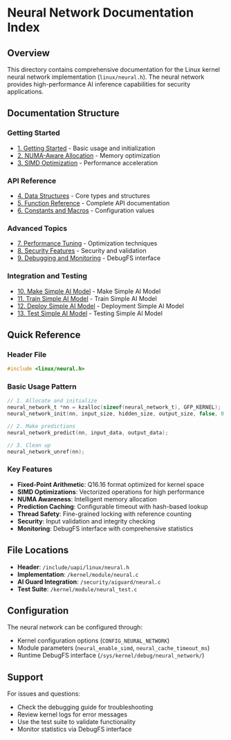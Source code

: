 # Neural Network Documentation Index

## Overview
This directory contains comprehensive documentation for the Linux kernel neural network implementation (`linux/neural.h`). The neural network provides high-performance AI inference capabilities for security applications.

## Documentation Structure

### Getting Started
- [1. Getting Started](1.Getting%20Started.md) - Basic usage and initialization
- [2. NUMA-Aware Allocation](2.NUMA-Aware%20Allocation.md) - Memory optimization
- [3. SIMD Optimization](3.SIMD%20Optimization.md) - Performance acceleration

### API Reference
- [4. Data Structures](4.Data%20Structures.md) - Core types and structures
- [5. Function Reference](5.Function%20Reference.md) - Complete API documentation
- [6. Constants and Macros](6.Constants%20and%20Macros.md) - Configuration values

### Advanced Topics
- [7. Performance Tuning](7.Performance%20Tuning.md) - Optimization techniques
- [8. Security Features](8.Security%20Features.md) - Security and validation
- [9. Debugging and Monitoring](9.Debugging%20and%20Monitoring.md) - DebugFS interface

### Integration and Testing
- [10. Make Simple AI Model](10.Make%20Simple%20AI%20Model.md) - Make Simple AI Model
- [11. Train Simple AI Model](11.Train%20Simple%20AI%20Model.md) - Train Simple AI Model
- [12. Deploy Simple AI Model](12.Deploy%20Simple%20AI%20Model.md) - Deployment Simple AI Model
- [13. Test Simple AI Model](13.Test%20Simple%20AI%20Model.md) - Testing Simple AI Model


## Quick Reference

### Header File
```c
#include <linux/neural.h>
```

### Basic Usage Pattern
```c
// 1. Allocate and initialize
neural_network_t *nn = kzalloc(sizeof(neural_network_t), GFP_KERNEL);
neural_network_init(nn, input_size, hidden_size, output_size, false, 0.0f);

// 2. Make predictions
neural_network_predict(nn, input_data, output_data);

// 3. Clean up
neural_network_unref(nn);
```

### Key Features
- **Fixed-Point Arithmetic**: Q16.16 format optimized for kernel space
- **SIMD Optimizations**: Vectorized operations for high performance
- **NUMA Awareness**: Intelligent memory allocation
- **Prediction Caching**: Configurable timeout with hash-based lookup
- **Thread Safety**: Fine-grained locking with reference counting
- **Security**: Input validation and integrity checking
- **Monitoring**: DebugFS interface with comprehensive statistics

## File Locations
- **Header**: `/include/uapi/linux/neural.h`
- **Implementation**: `/kernel/module/neural.c`
- **AI Guard Integration**: `/security/aiguard/neural.c`
- **Test Suite**: `/kernel/module/neural_test.c`

## Configuration
The neural network can be configured through:
- Kernel configuration options (`CONFIG_NEURAL_NETWORK`)
- Module parameters (`neural_enable_simd`, `neural_cache_timeout_ms`)
- Runtime DebugFS interface (`/sys/kernel/debug/neural_network/`)

## Support
For issues and questions:
- Check the debugging guide for troubleshooting
- Review kernel logs for error messages
- Use the test suite to validate functionality
- Monitor statistics via DebugFS interface
